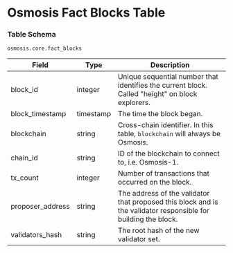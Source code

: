 # Osmosis Fact Blocks Table

### Table Schema

`osmosis.core.fact_blocks`

| Field             | Type      | Description                                                                                                     |
| ----------------- | --------- | --------------------------------------------------------------------------------------------------------------- |
| block\_id         | integer   | Unique sequential number that identifies the current block. Called "height" on block explorers.                 |
| block\_timestamp  | timestamp | The time the block began.                                                                                       |
| blockchain        | string    | Cross-chain identifier. In this table, `blockchain` will always be Osmosis.                                     |
| chain\_id         | string    | ID of the blockchain to connect to, i.e. Osmosis-1.                                                             |
| tx\_count         | integer   | Number of transactions that occurred on the block.                                                              |
| proposer\_address | string    | The address of the validator that proposed this block and is the validator responsible for building the block.  |
| validators\_hash  | string    | The root hash of the new validator set.                                                                         |
